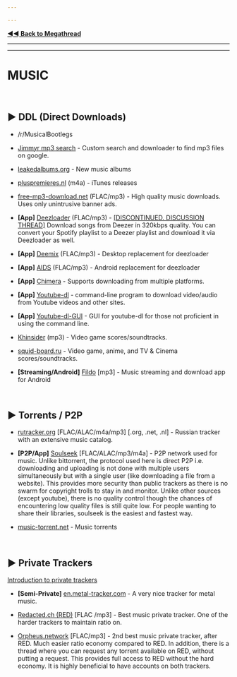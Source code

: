 ---
---
[**◄◄ Back to Megathread**](https://www.reddit.com/r/Piracy/wiki/megathread)

---
---

# MUSIC

&nbsp;




## ► DDL (Direct Downloads)

* /r/MusicalBootlegs

* [Jimmyr mp3 search](http://www.jimmyr.com/mp3_search.php) - Custom search and downloader to find mp3 files on google.

* [leakedalbums.org](https://leakedalbums.org/) - New music albums

* [pluspremieres.nl](https://www.pluspremieres.nl/) (m4a) - iTunes releases

* [free-mp3-download.net](https://free-mp3-download.net/) (FLAC/mp3) - High quality music downloads. Uses only unintrusive banner ads.

* **[App]** [Deezloader](/r/deezloadersisback) (FLAC/mp3) -  [\[DISCONTINUED. DISCUSSION THREAD\]](https://www.reddit.com/r/Piracy/comments/fweoa7/deezloader_will_soon_not_be_able_to_download/) Download songs from Deezer in 320kbps quality. You can convert your Spotify playlist to a Deezer playlist and download it via Deezloader as well.

* **[App]** [Deemix](/r/deemix) (FLAC/mp3) -  Desktop replacement for deezloader

* **[App]** [AIDS](/r/deemix) (FLAC/mp3) -  Android replacement for deezloader

* **[App]** [Chimera](https://notabug.org/Aesir/chimera) - Supports downloading from multiple platforms.

* **[App]** [Youtube-dl](https://github.com/rg3/youtube-dl) - command-line program to download video/audio from Youtube videos and other sites. 
 * **[App]** [Youtube-dl-GUI](https://github.com/MrS0m30n3/youtube-dl-gui) - GUI for youtube-dl for those not proficient in using the command line.

* [Khinsider](https://downloads.khinsider.com/) (mp3) - Video game scores/soundtracks.

* [squid-board.ru](https://www.squid-board.ru/) - Video game, anime, and TV & Cinema scores/soundtracks.

* **[Streaming/Android]** [Fildo](https://fildo.net/android/en/) [mp3] - Music streaming and download app for Android

&nbsp;






## ► Torrents / P2P


* [rutracker.org](http://rutracker.org/forum/index.php) [FLAC/ALAC/m4a/mp3] [.org, .net, .nl] - Russian tracker with an extensive music catalog.

* **[P2P/App]** [Soulseek](http://www.slsknet.org/news/node/1) [FLAC/ALAC/mp3/m4a] - P2P network used for music. Unlike bittorrent, the protocol used here is direct P2P i.e. downloading and uploading is not done with multiple users simultaneously but with a single user (like downloading a file from a website). This provides more security than public trackers as there is no swarm for copyright trolls to stay in and monitor. Unlike other sources (except youtube), there is no quality control though the chances of encountering low quality files is still quite low. For people wanting to share their libraries, soulseek is the easiest and fastest way.

* [music-torrent.net](http://music-torrent.net/) - Music torrents

&nbsp;






## ► Private Trackers

[Introduction to private trackers](https://www.reddit.com/r/Piracy/wiki/guides/private_trackers)

* **[Semi-Private]** [en.metal-tracker.com](https://en.metal-tracker.com/) - A very nice tracker for metal music.

* [Redacted.ch (RED)](https://redacted.ch/) [FLAC /mp3] - Best music private tracker. One of the harder trackers to maintain ratio on. 

* [Orpheus.network](https://orpheus.network/) [FLAC/mp3] - 2nd best music private tracker, after RED. Much easier ratio economy compared to RED. In addition, there is a thread where you can request any torrent available on RED, without putting a request. This provides full access to RED without the hard economy. It is highly beneficial to have accounts on both trackers.

&nbsp;